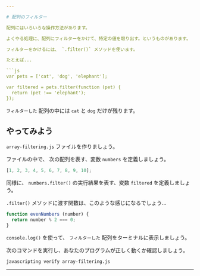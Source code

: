```yaml
---

# 配列のフィルター

配列にはいろいろな操作方法があります。

よくやる処理に、配列にフィルターをかけて、特定の値を取り出す。というものがあります。

フィルターをかけるには、 `.filter()` メソッドを使います。

たとえば...

```js
var pets = ['cat', 'dog', 'elephant'];

var filtered = pets.filter(function (pet) {
  return (pet !== 'elephant');
});
```

`フィルターした` 配列の中には `cat` と `dog` だけが残ります。

## やってみよう

`array-filtering.js` ファイルを作りましょう。


ファイルの中で、 次の配列を表す、変数 `numbers` を定義しましょう。

```js
[1, 2, 3, 4, 5, 6, 7, 8, 9, 10];
```

同様に、 `numbers.filter()` の実行結果を表す、変数 `filtered` を定義しましょう。

`.filter()` メソッドに渡す関数は、このような感じになるでしょう...

```js
function evenNumbers (number) {
  return number % 2 === 0;
}
```

`console.log()` を使って、 `フィルターした` 配列をターミナルに表示しましょう。

次のコマンドを実行し、あなたのプログラムが正しく動くか確認しましょう。

`javascripting verify array-filtering.js`

---
```

